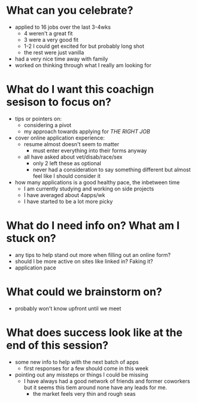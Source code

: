 # What can you celebrate?

- applied to 16 jobs over the last 3-4wks
    - 4 weren't a great fit
    - 3 were a very good fit
    - 1-2 I could get excited for but probably long shot
    - the rest were just vanilla
- had a very nice time away with family
- worked on thinking through what I really am looking for

# What do I want this coachign sesison to focus on?

- tips or pointers on:
    - considering a pivot
    - my approach towards applying for *THE RIGHT JOB*
- cover online application experience:
    - resume almost doesn't seem to matter
        - must enter everything into their forms anyway
    - all have asked about vet/disab/race/sex 
        - only 2 left these as optional 
        - never had a consideration to say something different but 
          almost feel like I should consider it
- how many applications is a good healthy pace, the inbetween time
    - I am currently studying and working on side projects
    - I have averaged about 4apps/wk
    - I have started to be a lot more picky

# What do I need info on? What am I stuck on?

- any tips to help stand out more when filling out an online form?
- should I be more active on sites like linked in? Faking it?
- application pace

# What could we brainstorm on?

- probably won't know upfront until we meet

# What does success look like at the end of this session?

- some new info to help with the next batch of apps
    - first responses for a few should come in this week
- pointing out any missteps or things I could be missing
    - I have always had a good network of friends and former coworkers but it
    seems this tiem around none have any leads for me.
        - the market feels very thin and rough seas
